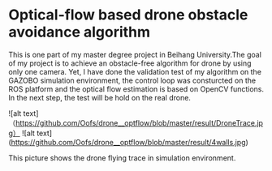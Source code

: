 # Optical-flow based drone obstacle avoidance algorithm

This is one part of my master degree project in Beihang University.The goal of my project is to achieve an obstacle-free algorithm for drone by using only one camera. Yet, I have done the validation test of my algorithm on the GAZOBO simulation environment, the control loop was consturcted on the ROS platform and the optical flow estimation is based on OpenCV functions. In the next step, the test will be hold on the real drone.



![alt text]（https://github.com/Oofs/drone__optflow/blob/master/result/DroneTrace.jpg）
![alt text] (https://github.com/Oofs/drone__optflow/blob/master/result/4walls.jpg)

This picture shows the drone flying trace in simulation environment.


